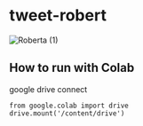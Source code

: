 # tweet-robert

![Roberta (1)](https://github.com/ugiugi0823/tweet-sa-robert/assets/106899647/64cc0917-2ae9-4a90-9db7-52b6c8724320)



## How to run with Colab


google drive connect

```
from google.colab import drive
drive.mount('/content/drive')
```

